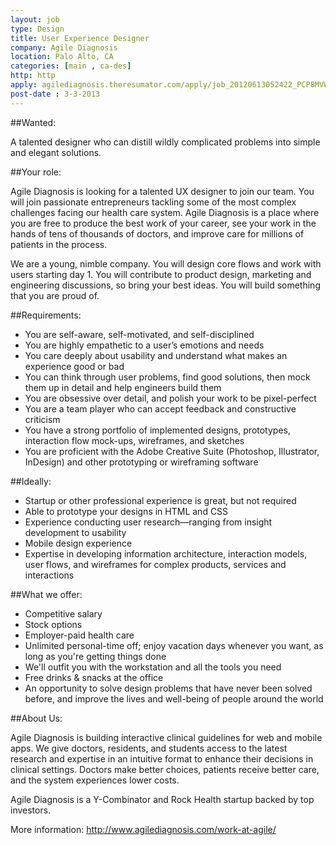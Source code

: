 ```yaml
---
layout: job
type: Design
title: User Experience Designer
company: Agile Diagnosis
location: Palo Alto, CA
categories: [main , ca-des]
http: http
apply: agilediagnosis.theresumator.com/apply/job_20120613052422_PCP8MVWWSE2ZQM4D/User-Experience-Designer.html
post-date : 3-3-2013
---
```


##Wanted:

A talented designer who can distill wildly complicated problems into simple and elegant solutions.

##Your role:

Agile Diagnosis is looking for a talented UX designer to join our team. You will join passionate entrepreneurs tackling some of the most complex challenges facing our health care system. Agile Diagnosis is a place where you are free to produce the best work of your career, see your work in the hands of tens of thousands of doctors, and improve care for millions of patients in the process.

We are a young, nimble company. You will design core flows and work with users starting day 1. You will contribute to product design, marketing and engineering discussions, so bring your best ideas. You will build something that you are proud of.

##Requirements:

* You are self-aware, self-motivated, and self-disciplined
* You are highly empathetic to a user’s emotions and needs
* You care deeply about usability and understand what makes an experience good or bad
* You can think through user problems, find good solutions, then mock them up in detail and help engineers build them
* You are obsessive over detail, and polish your work to be pixel-perfect
* You are a team player who can accept feedback and constructive criticism
* You have a strong portfolio of implemented designs, prototypes, interaction flow mock-ups, wireframes, and sketches
* You are proficient with the Adobe Creative Suite (Photoshop, Illustrator, InDesign) and other prototyping or wireframing software

##Ideally:

* Startup or other professional experience is great, but not required
* Able to prototype your designs in HTML and CSS
* Experience conducting user research—ranging from insight development to usability
* Mobile design experience
* Expertise in developing information architecture, interaction models, user flows, and wireframes for complex products, services and interactions

##What we offer:

* Competitive salary
* Stock options
* Employer-paid health care
* Unlimited personal-time off; enjoy vacation days whenever you want, as long as you're getting things done
* We'll outfit you with the workstation and all the tools you need
* Free drinks & snacks at the office
* An opportunity to solve design problems that have never been solved before, and improve the lives and well-being of people around the world

##About Us:

Agile Diagnosis is building interactive clinical guidelines for web and mobile apps. We give doctors, residents, and students access to the latest research and expertise in an intuitive format to enhance their decisions in clinical settings. Doctors make better choices, patients receive better care, and the system experiences lower costs.

Agile Diagnosis is a Y-Combinator and Rock Health startup backed by top investors.

More information: <http://www.agilediagnosis.com/work-at-agile/>
